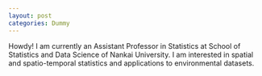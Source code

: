 ```yaml
---
layout: post
categories: Dummy
---
```


Howdy! I am currently an Assistant Professor in Statistics at School of Statistics and Data Science of Nankai University. I am interested in spatial
  and spatio-temporal statistics and applications to environmental datasets. 

